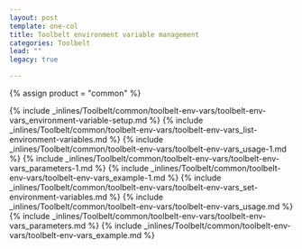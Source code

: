 ```yaml
---
layout: post
template: one-col
title: Toolbelt environment variable management
categories: Toolbelt
lead: ""
legacy: true

---
```

{% assign product = "common" %}

{% include _inlines/Toolbelt/common/toolbelt-env-vars/toolbelt-env-vars_environment-variable-setup.md %}
{% include _inlines/Toolbelt/common/toolbelt-env-vars/toolbelt-env-vars_list-environment-variables.md %}
{% include _inlines/Toolbelt/common/toolbelt-env-vars/toolbelt-env-vars_usage-1.md %}
{% include _inlines/Toolbelt/common/toolbelt-env-vars/toolbelt-env-vars_parameters-1.md %}
{% include _inlines/Toolbelt/common/toolbelt-env-vars/toolbelt-env-vars_example-1.md %}
{% include _inlines/Toolbelt/common/toolbelt-env-vars/toolbelt-env-vars_set-environment-variables.md %}
{% include _inlines/Toolbelt/common/toolbelt-env-vars/toolbelt-env-vars_usage.md %}
{% include _inlines/Toolbelt/common/toolbelt-env-vars/toolbelt-env-vars_parameters.md %}
{% include _inlines/Toolbelt/common/toolbelt-env-vars/toolbelt-env-vars_example.md %}
